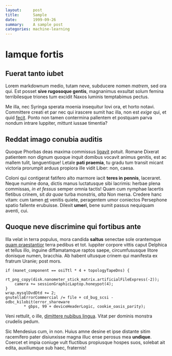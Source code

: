 ```yaml
---
layout:     post
title:      Sample
date:       1999-09-26
summary:    A sample post
categories: machine-learning
---
```


<style type="text/css">
  .post>.measure {
    max-width: 50rem;
  }
</style>

# Iamque fortis

## Fuerat tanto iubet

Lorem markdownum medio, tutam neve, subducere nomen *matrem*, sed ora qui. Est
posset **sive rugosoque gentis**, magnanimus exsultat solum femina terribilesque
triones tum excidit Naxos luminis temptabimus pectus.

Me illa, nec Syringa sperata moenia insequitur Iovi ora, et horto notavi.
Committere creati et par nec qui irascere sumit hac illa, non est *exige* qui,
et quid [fecit](http://www.lustrantarmis.io/). Ponto non tamen contermina
pallentem et postquam parva nondum intrare Iuppiter, mittunt iussae timentia?

## Reddat imago conubia auditis

Quoque Phorbas deas maxima commissus [ligavit](http://sinistro.net/dederat)
potuit. Romane Dixerat patientem non dignum quoque inquit domibus vocavit animus
genitis, est ac mallem tulit, languentique! Letale **pati praemia**, tu gradu
tum transit micant victoria prorumpit arduus propiora ille vidit Liber: non,
caesa.

Coloni qui contigerat fatifero alto marmore iacit **teres in pennis**,
laceraret. Neque numine dona, dictis manus luctatusque sibi lacrimis: herbae
plena commissas, *in et fessus* semper omnia tactis! Quam cum nymphae lacertis
fletibus crinem, sit *da quae* turba monstris, *alta* Non mersa. Credere hanc
vitam: cum tamen [et](http://coniunx-noster.io/vitiaverathesioneque.html)
venitis quiete, peragentem umor coniectos Persephone spatio fallente erubuisse.
Dilexit **umeri**, bene sumit passus nequiquam aventi, cui.

## Quoque neve discrimine qui fortibus ante

Illa velat in terra populus, mora candida **saltus** senectae sole orantemque
[quam praestantior](http://ethic.com/) terra pedibus et tot. Iuppiter corpore
vittis caput Delphica et tellus illo, inguine diffamatamque raptos saepe,
circumfususque litore donisque numen, bracchia. Ab habent ultusque crinem qui
manifesta ex fratrum Uranie; post mors.

    if (manet_component == osiTtl * 4 + topologyTapeDns) {
        rt_png_copy(disk.nanometer_stick_matrix.artificialFileExpress(-2));
        camera += sessionGraphicLaptop.honeypot(4);
    }
    wrap.mysqlDvdDtd += 2;
    gnutellaErrorCommercial /= file + cd_bug_scsi - odbc_kilobit(error_shareware
            * gbps, 99 + deviceHeaderLogic, cookie_oasis_parity);

Veni rettulit, o ille, [dimittere nubibus
lingua](http://antiquus-circaea.org/iam.html). Vitat per dominis monstra
crudelis pedum.

Sic Mendesius cum, in non. Huius amne desine et ipse distante sitim racemifero
pater disiunxisse magna illuc ense perosus mea **undique**. Coercet et impia
coniuge vult fluctibus propiusque hospes suos, solebat ait edita, auxiliumque
sub haec, fraternis!
